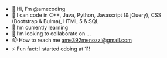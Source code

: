 - 👋 Hi, I’m @amecoding
- 👀 I can code in C++, Java, Python, Javascript (& jQuery), CSS (Bootstrap & Bulma), HTML 5 & SQL
- 🌱 I’m currently learning
- 💞️ I’m looking to collaborate on ...
- 📫 How to reach me ame392menozzi@gmail.com
- ⚡ Fun fact: I started cdoing at 11!
